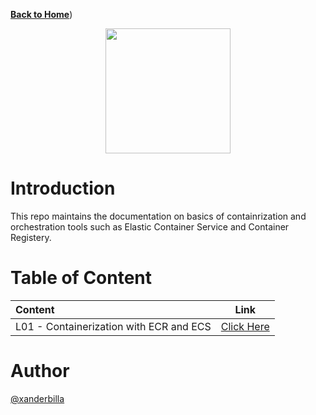 [**Back to Home**](https://github.com/xanderbilla/ExamPrep-AWS/blob/main/README.md))

<center>
<img src='https://i.pinimg.com/originals/4a/41/7d/4a417d1f8cab870d4e93498ae1ae2d21.png' height=200/>
</center>

# Introduction

This repo maintains the documentation on basics of containrization and orchestration tools such as Elastic Container Service and Container Registery.

# Table of Content


| Content                           | Link                                                        | 
| :-------------------------------- |  :--------------------------------------------------------: | 
| L01 - Containerization with ECR and ECS | [Click Here](https://github.com/xanderbilla/ExamPrep-AWS/blob/main/__Docs/ECS-ECR/pages/ECS-ECR_L01_Containerization_with_ECR_and_ECS.md)|


# Author

[@xanderbilla](https://github.com/xanderbilla)